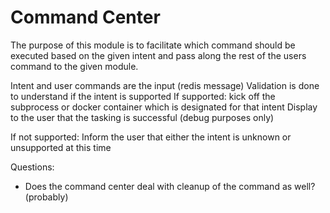 # Command Center

The purpose of this module is to facilitate which command should be executed based on the given intent and pass along the rest of the users command to the given 
module.

Intent and user commands are the input (redis message)
Validation is done to understand if the intent is supported
If supported:
kick off the subprocess or docker container which is designated for that intent
Display to the user that the tasking is successful (debug purposes only)

If not supported:
Inform the user that either the intent is unknown or unsupported at this time



Questions:
- Does the command center deal with cleanup of the command as well? (probably)

